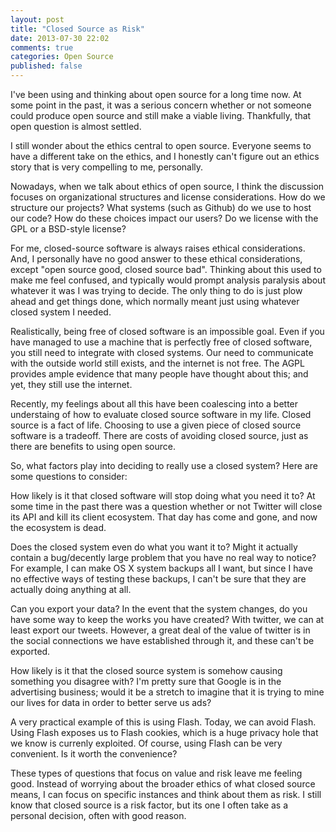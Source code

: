 ```yaml
---
layout: post
title: "Closed Source as Risk"
date: 2013-07-30 22:02
comments: true
categories: Open Source
published: false
---
```


I've been using and thinking about open source for a long time now.
At some point in the past, it was a serious concern whether or not
someone could produce open source and still make a viable
living. Thankfully, that open question is almost settled.

I still wonder about the ethics central to open source. Everyone seems
to have a different take on the ethics, and I honestly can't figure
out an ethics story that is very compelling to me, personally.

Nowadays, when we talk about ethics of open source, I think the
discussion focuses on organizational structures and license
considerations. How do we structure our projects? What systems
(such as Github) do we use to host our code? How do these choices
impact our users? Do we license with the GPL or a BSD-style license?

For me, closed-source software is always raises ethical
considerations. And, I personally have no good answer to these ethical
considerations, except "open source good, closed source bad".
Thinking about this used to make me feel confused, and typically would
prompt analysis paralysis about whatever it was I was trying to
decide. The only thing to do is just plow ahead and get things done,
which normally meant just using whatever closed system I needed.

Realistically, being free of closed software is an impossible goal.
Even if you have managed to use a machine that is perfectly free of closed
software, you still need to integrate with closed systems. Our need to
communicate with the outside world still exists, and the internet is
not free. The AGPL provides ample evidence that many people have
thought about this; and yet, they still use the internet.

Recently, my feelings about all this have been coalescing into a
better understaing of how to evaluate closed source software in my life.
Closed source is a fact of life. Choosing to use
a given piece of closed source software is a tradeoff. There are costs
of avoiding closed source, just as there are
benefits to using open source.

So, what factors play into deciding to really use a closed system?
Here are some questions to consider:

How likely is it that closed software will stop doing what you
need it to? At some time in the past there was a question whether or
not Twitter will close its API and kill its client ecosystem. That day
has come and gone, and now the ecosystem is dead.

Does the closed system even do what you want it to? Might it actually
contain a bug/decently large problem that you have no real way to notice?
For example, I can make OS X system backups all I want, but since I have no
effective ways of testing these backups, I can't be sure that
they are actually doing anything at all.

Can you export your data? In the event that the system changes, do you
have some way to keep the works you have created? With twitter, we can
at least export our tweets. However, a great deal of the value of
twitter is in the social connections we have established through it,
and these can't be exported.

How likely is it that the closed source system is somehow causing
something you disagree with? I'm pretty sure that Google is in the
advertising business; would it be a stretch to imagine that it is
trying to mine our lives for data in order to better serve us ads?

A very practical example of this is using Flash. Today, we can avoid
Flash. Using Flash exposes us to Flash cookies, which is a huge
privacy hole that we know is currenly exploited. Of course, using
Flash can be very convenient. Is it worth the convenience?

These types of questions that focus on value and risk leave me feeling
good. Instead of worrying about the broader ethics of what closed
source means, I can focus on specific instances and think about
them as risk. I still know that closed source is a risk factor, but
its one I often take as a personal decision, often with good reason.
